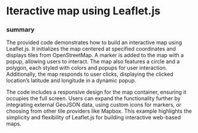 <h1>
  Iteractive map using Leaflet.js
</h1>
<h3>
  summary 
</h3>
<P>
  The provided code demonstrates how to build an interactive map using Leaflet.js. It initializes the map centered at specified coordinates and displays tiles from OpenStreetMap. A marker is added to the map with a popup, allowing users to interact. The map also features a circle and a polygon, each styled with colors and popups for user interaction. Additionally, the map responds to user clicks, displaying the clicked location’s latitude and longitude in a dynamic popup.

The code includes a responsive design for the map container, ensuring it occupies the full screen. Users can expand the functionality further by integrating external GeoJSON data, using custom icons for markers, or choosing from other tile providers like Mapbox. This example highlights the simplicity and flexibility of Leaflet.js for building interactive web-based maps.
</P>
<img src = ""> 
<img src = ""> 
